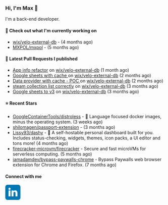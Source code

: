 ### Hi, I'm Max 👋

I'm a back-end developer.

#### 👷 Check out what I'm currently working on

- [wix/velo-external-db](https://github.com/wix/velo-external-db) -  (4 months ago)
- [MXPOL/mxpol](https://github.com/MXPOL/mxpol) -  (5 months ago)

#### 🔨 Latest Pull Requests I published

- [App info refactor](https://github.com/wix/velo-external-db/pull/446) on [wix/velo-external-db](https://github.com/wix/velo-external-db) (1 month ago)
- [Google sheets with cache ](https://github.com/wix/velo-external-db/pull/434) on [wix/velo-external-db](https://github.com/wix/velo-external-db) (2 months ago)
- [Data provider with cache - POC ](https://github.com/wix/velo-external-db/pull/433) on [wix/velo-external-db](https://github.com/wix/velo-external-db) (2 months ago)
- [steam collection list correctly](https://github.com/wix/velo-external-db/pull/429) on [wix/velo-external-db](https://github.com/wix/velo-external-db) (3 months ago)
- [Google sheets to v3](https://github.com/wix/velo-external-db/pull/423) on [wix/velo-external-db](https://github.com/wix/velo-external-db) (3 months ago)

#### ⭐ Recent Stars

- [GoogleContainerTools/distroless](https://github.com/GoogleContainerTools/distroless) - 🥑  Language focused docker images, minus the operating system.   (3 weeks ago)
- [shilomagen/passport-extension](https://github.com/shilomagen/passport-extension) -  (3 months ago)
- [Lissy93/dashy](https://github.com/Lissy93/dashy) - 🚀 A self-hostable personal dashboard built for you. Includes status-checking, widgets, themes, icon packs, a UI editor and tons more! (4 months ago)
- [firecracker-microvm/firecracker](https://github.com/firecracker-microvm/firecracker) - Secure and fast microVMs for serverless computing. (5 months ago)
- [iamadamdev/bypass-paywalls-chrome](https://github.com/iamadamdev/bypass-paywalls-chrome) - Bypass Paywalls web browser extension for Chrome and Firefox. (7 months ago)

#### Connect with me

[<img align="left" alt="LinkedIn" width="48px"  src="icons/linkedin.svg" />][linkedin]

[linkedin]: https://www.linkedin.com/in/max-polski/
